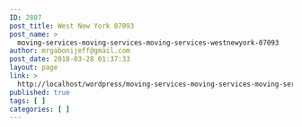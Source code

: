 ```yaml
---
ID: 2807
post_title: West New York 07093
post_name: >
  moving-services-moving-services-moving-services-westnewyork-07093
author: mrgabonijeff@gmail.com
post_date: 2018-03-28 01:37:33
layout: page
link: >
  http://localhost/wordpress/moving-services-moving-services-moving-services-westnewyork-07093/
published: true
tags: [ ]
categories: [ ]
---
```

